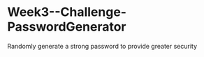 # Week3--Challenge-PasswordGenerator
Randomly generate a strong password to provide greater security
